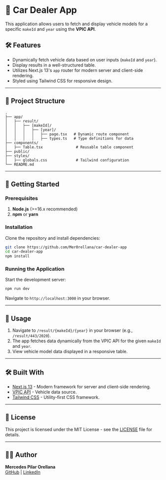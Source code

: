 

# 🚗 Car Dealer App

This application allows users to fetch and display vehicle models for a specific `makeId` and `year` using the **VPIC API**.

## 🛠️ Features

- Dynamically fetch vehicle data based on user inputs (`makeId` and `year`).
- Display results in a well-structured table.
- Utilizes Next.js 13's `app` router for modern server and client-side rendering.
- Styled using Tailwind CSS for responsive design.

---

## 📂 Project Structure

```
.
├── app/
│   ├── result/
│   │   ├── [makeId]/
│   │   │   ├── [year]/
│   │   │   │   ├── page.tsx   # Dynamic route component
│   │   │   │   ├── types.ts   # Type definitions for data
├── components/
│   ├── Table.tsx               # Reusable table component
├── public/
├── styles/
│   ├── globals.css             # Tailwind configuration
└── README.md
```

---

## 🚀 Getting Started

### Prerequisites
1. **Node.js** (>=16.x recommended)
2. **npm** or **yarn**

### Installation

Clone the repository and install dependencies:

```bash
git clone https://github.com/Mer0rellana/car-dealer-app
cd car-dealer-app
npm install
```

### Running the Application

Start the development server:

```bash
npm run dev
```

Navigate to `http://localhost:3000` in your browser.

---

## 🧩 Usage

1. Navigate to `/result/{makeId}/{year}` in your browser (e.g., `/result/443/2020`).
2. The app fetches data dynamically from the VPIC API for the given `makeId` and `year`.
3. View vehicle model data displayed in a responsive table.

---

## 🛠️ Built With

- [Next.js 13](https://nextjs.org/) - Modern framework for server and client-side rendering.
- [VPIC API](https://vpic.nhtsa.dot.gov/api/) - Vehicle data source.
- [Tailwind CSS](https://tailwindcss.com/) - Utility-first CSS framework.

---

## 📜 License

This project is licensed under the MIT License - see the [LICENSE](LICENSE) file for details.

---

## 🙋‍♀️ Author

**Mercedes Pilar Orellana**  
[GitHub](https://github.com/Mer0rellana) | [LinkedIn](https://www.linkedin.com/in/m-orellana/)
